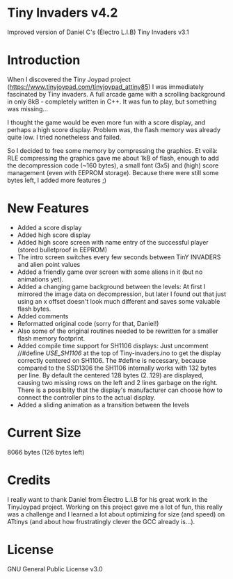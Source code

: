# Tiny Invaders v4.2	

Improved version of Daniel C's (Électro L.I.B) Tiny Invaders v3.1


# Introduction 

When I discovered the Tiny Joypad project (https://www.tinyjoypad.com/tinyjoypad_attiny85) I was immediately fascinated by Tiny invaders.
A full arcade game with a scrolling background in only 8kB - completely written in C++.
It was fun to play, but something was missing...

I thought the game would be even more fun with a score display, and perhaps
a high score display. Problem was, the flash memory was already quite low.
I tried nonetheless and failed.

So I decided to free some memory by compressing the graphics. Et voilà:
RLE compressing the graphics gave me about 1kB of flash, enough to add the
decompression code (~160 bytes), a small font (3x5) and (high) score management
(even with EEPROM storage).
Because there were still some bytes left, I added more features ;)


# New Features 

* Added a score display
* Added high score display
* Added high score screen with name entry of the successful player
  (stored bulletproof in EEPROM)
* The intro screen switches every few seconds between TinY INVADERS and alien point values
* Added a friendly game over screen with some aliens in it (but no animations yet).
* Added a changing game background between the levels:
    At first I mirrored the image data on decompression, but later I found out that just using
    an x offset doesn't look much different and saves some valuable flash bytes.
* Added comments
* Reformatted original code (sorry for that, Daniel!)
* Also some of the original routines needed to be rewritten for a smaller flash memory footprint.
* Added compile time support for SH1106 displays: Just uncomment 
  //#define _USE_SH1106_
  at the top of Tiny-invaders.ino to get the display correctly centered on SH1106.
  The #define is necessary, because compared to the SSD1306 the SH1106 internally works with 132 bytes 
  per line. By default the centered 128 bytes (2..129) are displayed, causing two missing rows on the
  left and 2 lines garbage on the right. There is a possiblity that the display's manufacturer can choose
  how to connect the controller pins to the actual display.
* Added a sliding animation as a transition between the levels

# Current Size
  8066 bytes (126 bytes left)

# Credits

I really want to thank Daniel from Électro L.I.B for his great work in the TinyJoypad project.
Working on this project gave me a lot of fun, this really was a challenge and I learned a lot 
about optimizing for size (and speed) on ATtinys (and about how frustratingly clever the GCC 
already is...).


# License 
GNU General Public License v3.0
